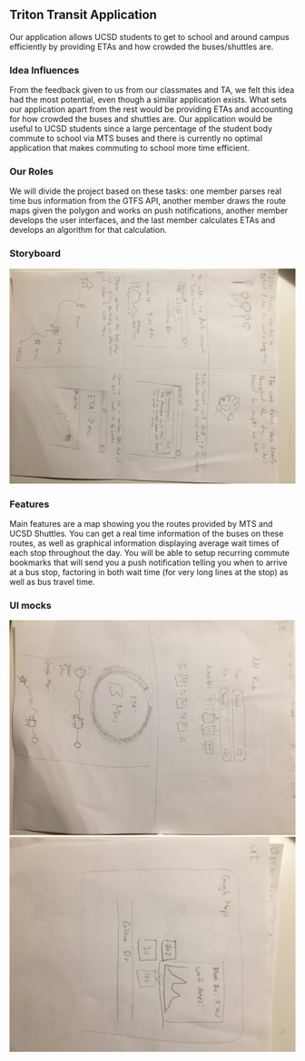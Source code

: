 ## Triton Transit Application
Our application allows UCSD students to get to school and around campus efficiently by providing ETAs and how crowded the buses/shuttles are.

### Idea Influences
From the feedback given to us from our classmates and TA, we felt this idea had the most potential, even though a similar application exists. What sets our application apart from the rest would be providing ETAs and accounting for how crowded the buses and shuttles are. Our application would be useful to UCSD students since a large percentage of the student body commute to school via MTS buses and there is currently no optimal application that makes commuting to school more time efficient.

### Our Roles
We will divide the project based on these tasks:  one member parses real time bus information from the GTFS API, another member draws the route maps given the polygon and works on push notifications, another member develops the user interfaces, and the last member calculates ETAs and develops an algorithm for that calculation. 

### Storyboard
![Storyboard](proposal-img.JPG)

### Features
Main features are a map showing you the routes provided by MTS and UCSD Shuttles. You can get a real time information of the buses on these routes, as well as graphical information displaying average wait times of each stop throughout the day. You will be able to setup recurring commute bookmarks that will send you a push notification telling you when to arrive at a bus stop, factoring in both wait time (for very long lines at the stop) as well as bus travel time. 

### UI mocks
![UI1](UI1.JPG)
![UI2](UI2.JPG)
